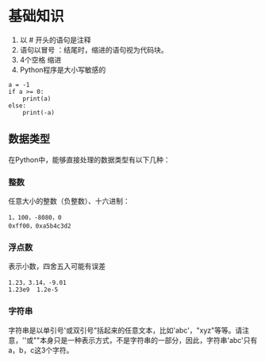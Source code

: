 # 基础知识

1. 以 \# 开头的语句是注释
2. 语句以冒号 ：结尾时，缩进的语句视为代码块。
3. 4个空格 缩进
4. Python程序是大小写敏感的

```
a = -1
if a >= 0:
    print(a)
else:
    print(-a)
```

## 数据类型

在Python中，能够直接处理的数据类型有以下几种：

### 整数

任意大小的整数（负整数）、十六进制：

```
1，100，-8080，0
0xff00，0xa5b4c3d2
```

### 浮点数

表示小数，四舍五入可能有误差

```
1.23，3.14，-9.01
1.23e9  1.2e-5
```

### 字符串

字符串是以单引号'或双引号"括起来的任意文本，比如'abc'，"xyz"等等。请注意，''或""本身只是一种表示方式，不是字符串的一部分，因此，字符串'abc'只有a，b，c这3个字符。

